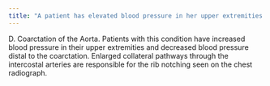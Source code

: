 ```yaml
---
title: "A patient has elevated blood pressure in her upper extremities and a chest radiograph shows rib notching. Which congenital heart disease does this patient likely have? A) Atrial septal defect B) Ebstein's anomaly C) Total anomalous pulmonary venous return D) Coarctation of the Aorta E) Tetralogy of Fallot"
---
```

D. Coarctation of the Aorta. Patients with this condition have increased blood pressure in their upper extremities and decreased blood pressure distal to the coarctation. Enlarged collateral pathways through the intercostal arteries are responsible for the rib notching seen on the chest radiograph.

